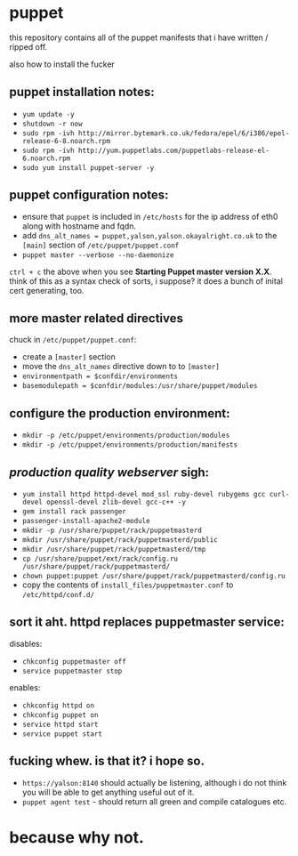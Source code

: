 puppet
=======

this repository contains all of the puppet 
manifests that i have written / ripped off.

also how to install the fucker


puppet installation notes:
--------------------------

  *   `yum update -y`
  *   `shutdown -r now`
  *   `sudo rpm -ivh http://mirror.bytemark.co.uk/fedora/epel/6/i386/epel-release-6-8.noarch.rpm`
  *   `sudo rpm -ivh http://yum.puppetlabs.com/puppetlabs-release-el-6.noarch.rpm`
  *   `sudo yum install puppet-server -y`


puppet configuration notes:
---------------------------

  *   ensure that `puppet` is included in `/etc/hosts` for the ip address of eth0 along with hostname and fqdn.
  *   add `dns_alt_names = puppet,yalson,yalson.okayalright.co.uk` to the `[main]` section of `/etc/puppet/puppet.conf`
  *   `puppet master --verbose --no-daemonize` 

`ctrl + c` the above when you see **Starting Puppet master version X.X**.  think of this as a syntax check of sorts, i suppose?  it does a bunch of inital cert generating, too.
  

more master related directives
------------------------------

chuck in `/etc/puppet/puppet.conf`:
  *   create a `[master]` section
  *   move the `dns_alt_names` directive down to to `[master]`
  *   `environmentpath = $confdir/environments`
  *   `basemodulepath = $confdir/modules:/usr/share/puppet/modules`


configure the production environment:
-------------------------------------

  *   `mkdir -p /etc/puppet/environments/production/modules`
  *   `mkdir -p /etc/puppet/environments/production/manifests`


*production quality webserver* sigh:
------------------------------------

  *   `yum install httpd httpd-devel mod_ssl ruby-devel rubygems gcc curl-devel openssl-devel zlib-devel gcc-c++ -y`
  *   `gem install rack passenger`
  *   `passenger-install-apache2-module`
  *   `mkdir -p /usr/share/puppet/rack/puppetmasterd`
  *   `mkdir /usr/share/puppet/rack/puppetmasterd/public` 
  *   `mkdir /usr/share/puppet/rack/puppetmasterd/tmp`
  *   `cp /usr/share/puppet/ext/rack/config.ru /usr/share/puppet/rack/puppetmasterd/`
  *   `chown puppet:puppet /usr/share/puppet/rack/puppetmasterd/config.ru`
  *   copy the contents of `install_files/puppetmaster.conf` to `/etc/httpd/conf.d/`


sort it aht.  httpd replaces puppetmaster service:
--------------------------------------------------

disables:
  *   `chkconfig puppetmaster off`
  *   `service puppetmaster stop`

enables:
  *   `chkconfig httpd on`
  *   `chkconfig puppet on`
  *   `service httpd start`
  *   `service puppet start`


fucking whew.  is that it?  i hope so.
--------------------------------------

  *   `https://yalson:8140` should actually be listening, although i do not think you will be able to get anything useful out of it.
  *   `puppet agent test` - should return all green and compile catalogues etc.


because why not.
================



